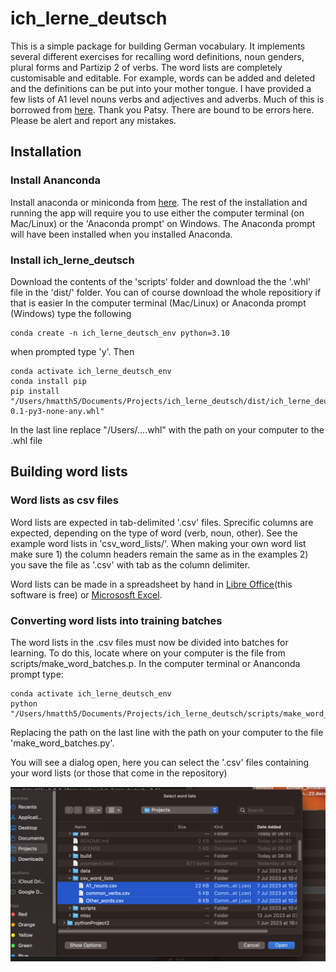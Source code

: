 # ich_lerne_deutsch
This is a simple package for building German vocabulary. It implements several different exercises for recalling word definitions, noun genders, plural forms and Partizip 2 of verbs. 
The word lists are completely customisable and editable. For example, words can be added and deleted and the definitions can be put into your mother tongue. I have provided a few lists of A1 level nouns verbs and adjectives and adverbs. Much of this is borrowed from [here](https://github.com/patsytau/anki_german_a1_vocab). Thank you Patsy. There are bound to be errors here. Please be alert and report any mistakes.  

## Installation
### Install Ananconda
Install anaconda or miniconda from [here](https://www.anaconda.com/). The rest of the installation and running the app will require you to use either the computer terminal (on Mac/Linux) or the 'Anaconda prompt' on Windows. The Anaconda prompt will have been installed when you installed Anaconda.

### Install ich_lerne_deutsch 
Download the contents of the 'scripts' folder and download the the '.whl' file in the 'dist/' folder. You can of course download the whole repositiory if that is easier In the computer terminal (Mac/Linux) or Anaconda prompt (Windows) type the following
```
conda create -n ich_lerne_deutsch_env python=3.10
```
when prompted type 'y'. Then 

```
conda activate ich_lerne_deutsch_env
conda install pip
pip install "/Users/hmatth5/Documents/Projects/ich_lerne_deutsch/dist/ich_lerne_deutsch-0.1-py3-none-any.whl"
```
In the last line replace "/Users/....whl" with the path on your computer to the .whl file

## Building word lists
### Word lists as csv files
Word lists are expected in tab-delimited '.csv' files. Sprecific columns are expected, depending on the type of word (verb, noun, other). See the example word lists in 'csv_word_lists/'. When making your own word list make sure 1) the column headers remain the same as in the examples 2) you save the file as '.csv' with tab as the column delimiter. 

Word lists can be made in a spreadsheet by hand in [Libre Office](https://www.libreoffice.org/)(this software is free) or [Micrososft Excel](https://www.microsoft.com/en-us/microsoft-365/excel).

### Converting word lists into training batches
The word lists in the .csv files must now be divided into batches for learning. To do this, locate where on your computer is the file from scripts/make_word_batches.p. In the computer terminal or Ananconda prompt type:
```
conda activate ich_lerne_deutsch_env
python "/Users/hmatth5/Documents/Projects/ich_lerne_deutsch/scripts/make_word_batches.py"
```
Replacing the path on the last line with the path on your computer to the file 'make_word_batches.py'.

You will see a dialog open, here you can select the '.csv' files containing your word lists (or those that come in the repository)

![Alt text](img/Make_word_batches/Select_csvs.png)


